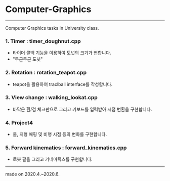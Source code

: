 # Computer-Graphics
-------------------------------------------------------------------------
Computer Graphics tasks in University class.

### 1. Timer : timer_doughnut.cpp
 - 타이머 콜백 기능을 이용하여 도넛의 크기가 변합니다.
 - "두근두근 도넛"
### 2. Rotation : rotation_teapot.cpp
 - teapot을 활용하여 traclball interface를 작성합니다.
### 3. View change : walking_lookat.cpp
 - 바닥은 흰/검 체크판으로 그리고 키보드를 입력받아 시점 변환을 구현합니다.
### 4. Project4
 - 물, 지형 매핑 및 비행 시점 등의 변화를 구현합니다.
### 5. Forward kinematics : forward_kinematics.cpp
 - 로봇 팔을 그리고 키네마틱스를 구현합니다.
--------------------------------------------------------------------------
made on 2020.4.~2020.6.
